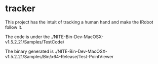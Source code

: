 tracker
=======

This project has the intuit of tracking a human hand and make the IRobot follow it.

The code is under the ./NITE-Bin-Dev-MacOSX-v1.5.2.21/Samples/TestCode/

The binary generated is ./NITE-Bin-Dev-MacOSX-v1.5.2.21/Samples/Bin/x64-Release/Test-PointViewer
